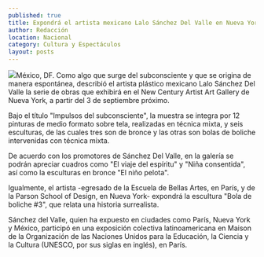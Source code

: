 ```yaml
---
published: true
title: Expondrá el artista mexicano Lalo Sánchez Del Valle en Nueva York
author: Redacción
location: Nacional
category: Cultura y Espectáculos
layout: posts
---
```


![](http://i.imgur.com/c0sMInmm.jpg)México, DF. Como algo que surge del subconsciente y que se origina de manera espontánea, describió el artista plástico mexicano Lalo Sánchez Del Valle la serie de obras que exhibirá en el New Century Artist Art Gallery de Nueva York, a partir del 3 de septiembre próximo.

Bajo el título "Impulsos del subconsciente", la muestra se integra por 12 pinturas de medio formato sobre tela, realizadas en técnica mixta, y seis esculturas, de las cuales tres son de bronce y las otras son bolas de boliche intervenidas con técnica mixta.

De acuerdo con los promotores de Sánchez Del Valle, en la galería se podrán apreciar cuadros como "El viaje del espíritu" y "Niña consentida", así como la esculturas en bronce "El niño pelota".

Igualmente, el artista -egresado de la Escuela de Bellas Artes, en París, y de la Parson School of Design, en Nueva York- expondrá la escultura "Bola de boliche #3", que relata una historia surrealista.

Sánchez del Valle, quien ha expuesto en ciudades como París, Nueva York y México, participó en una exposición colectiva latinoamericana en Maison de la Organización de las Naciones Unidos para la Educación, la Ciencia y la Cultura (UNESCO, por sus siglas en inglés), en París.
